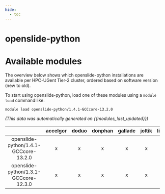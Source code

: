 ```yaml
---
hide:
  - toc
---
```


openslide-python
================

# Available modules


The overview below shows which openslide-python installations are available per HPC-UGent Tier-2 cluster, ordered based on software version (new to old).

To start using openslide-python, load one of these modules using a `module load` command like:

```shell
module load openslide-python/1.4.1-GCCcore-13.2.0
```

*(This data was automatically generated on {{modules_last_updated}})*

| |accelgor|doduo|donphan|gallade|joltik|litleo|shinx|
| :---: | :---: | :---: | :---: | :---: | :---: | :---: | :---: |
|openslide-python/1.4.1-GCCcore-13.2.0|x|x|x|x|x|x|x|
|openslide-python/1.3.1-GCCcore-12.3.0|x|x|x|x|x|x|x|
